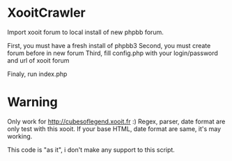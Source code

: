 XooitCrawler
============

Import xooit forum to local install of new phpbb forum.

First, you must have a fresh install of phpbb3
Second, you must create forum before in new forum
Third, fill config.php with your login/password and url of xooit forum

Finaly, run index.php

Warning
=======

Only work for http://cubesoflegend.xooit.fr :)
Regex, parser, date format are only test with this xooit.
If your base HTML, date format are same, it's may working.

This code is "as it", i don't make any support to this script.
